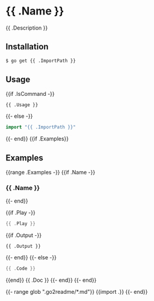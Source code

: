 # {{ .Name }}

{{ .Description }}

## Installation

```sh
$ go get {{ .ImportPath }}
```

## Usage

{{if .IsCommand -}}
```
{{ .Usage }}
```
{{- else -}}
```go
import "{{ .ImportPath }}"
```
{{- end}}
{{if .Examples}}
## Examples

{{range .Examples -}}
{{if .Name -}}
### {{ .Name }}
{{- end}}

{{if .Play -}}
```go
{{ .Play }}
```
{{if .Output -}}
```
{{ .Output }}
```
{{- end}}
{{- else -}}
```go
{{ .Code }}
```
{{end}}
{{ .Doc }}
{{- end}}
{{- end}}

{{- range glob ".go2readme/*.md"}}
{{import .}}
{{- end}}
